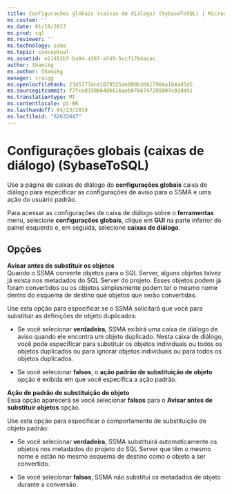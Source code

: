 ```yaml
---
title: Configurações globais (caixas de diálogo) (SybaseToSQL) | Microsoft Docs
ms.custom: ''
ms.date: 01/19/2017
ms.prod: sql
ms.reviewer: ''
ms.technology: ssma
ms.topic: conceptual
ms.assetid: e11452b7-ba94-4367-a745-5ccf1764acec
author: Shamikg
ms.author: Shamikg
manager: craigg
ms.openlocfilehash: 23d5177ace1079525ae880b36617904a164ad5d5
ms.sourcegitcommit: f7fced330b64d6616aeb8766747295807c92dd41
ms.translationtype: MT
ms.contentlocale: pt-BR
ms.lasthandoff: 04/23/2019
ms.locfileid: "62632047"
---
```

# <a name="global-settings-dialogs--sybasetosql"></a>Configurações globais (caixas de diálogo) (SybaseToSQL)
Use a página de caixas de diálogo do **configurações globais** caixa de diálogo para especificar as configurações de aviso para o SSMA e uma ação do usuário padrão.  
  
Para acessar as configurações de caixa de diálogo sobre o **ferramentas** menu, selecione **configurações globais**, clique em **GUI** na parte inferior do painel esquerdo e, em seguida, selecione **caixas de diálogo**.  
  
## <a name="options"></a>Opções  
**Avisar antes de substituir os objetos**  
Quando o SSMA converte objetos para o SQL Server, alguns objetos talvez já exista nos metadados do SQL Server do projeto. Esses objetos podem já foram convertidos ou os objetos simplesmente podem ter o mesmo nome dentro do esquema de destino que objetos que serão convertidas.  
  
Use esta opção para especificar se o SSMA solicitará que você para substituir as definições de objeto duplicados:  
  
-   Se você selecionar **verdadeira**, SSMA exibirá uma caixa de diálogo de aviso quando ele encontra um objeto duplicado. Nesta caixa de diálogo, você pode especificar para substituir os objetos individuais ou todos os objetos duplicados ou para ignorar objetos individuais ou para todos os objetos duplicados.  
  
-   Se você selecionar **falsos**, o **ação padrão de substituição de objeto** opção é exibida em que você especifica a ação padrão.  
  
**Ação de padrão de substituição de objeto**  
Essa opção aparecerá se você selecionar **falsos** para o **Avisar antes de substituir objetos** opção.  
  
Use esta opção para especificar o comportamento de substituição de objeto padrão:  
  
-   Se você selecionar **verdadeira**, SSMA substituirá automaticamente os objetos nos metadados do projeto do SQL Server que têm o mesmo nome e estão no mesmo esquema de destino como o objeto a ser convertido.  
  
-   Se você selecionar **falsos**, SSMA não substitui os metadados de objeto durante a conversão.  
  
